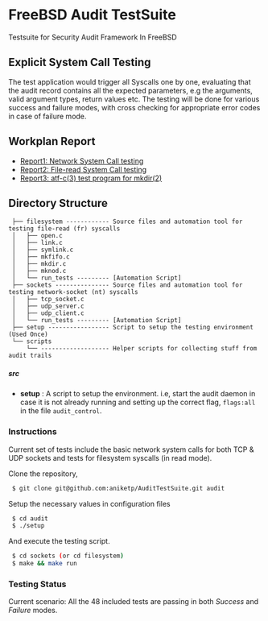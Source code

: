 # FreeBSD Audit TestSuite
Testsuite for Security Audit Framework In FreeBSD

## Explicit System Call Testing

The test application would trigger all Syscalls one by one, evaluating that the audit record contains all the expected parameters, e.g the arguments, valid argument types, return values etc. The testing will be done for various success and failure modes, with cross checking for appropriate error codes in case of failure mode.

## Workplan Report
* [Report1: Network System Call testing](https://gist.github.com/aniketp/4311599ab72efe73d8a3d3e1c93f3759)
* [Report2: File-read System Call testing](https://gist.github.com/aniketp/ada457f284c362da5b4ecae8929a807e)
* [Report3: atf-c(3) test program for mkdir(2)](https://gist.github.com/aniketp/498b0e39b52485d50b67736779622dd6)


## Directory Structure

```
 ├── filesystem ------------ Source files and automation tool for testing file-read (fr) syscalls
 │   ├── open.c
 │   ├── link.c
 │   ├── symlink.c
 │   ├── mkfifo.c
 │   ├── mkdir.c
 │   ├── mknod.c
 │   └── run_tests --------- [Automation Script]
 ├── sockets --------------- Source files and automation tool for testing network-socket (nt) syscalls
 │   ├── tcp_socket.c
 │   ├── udp_server.c
 │   ├── udp_client.c
 │   └── run_tests --------- [Automation Script]
 ├── setup ----------------- Script to setup the testing environment (Used Once)
 └── scripts
     └── ------------------- Helper scripts for collecting stuff from audit trails
```

##### src
* **setup** : A script to setup the environment. i.e, start the audit daemon in case it is not already running and setting up the correct flag, `flags:all` in the file `audit_control`.


### Instructions
Current set of tests include the basic network system calls for both TCP & UDP sockets and tests for filesystem syscalls (in read mode).

Clone the repository,
```bash
 $ git clone git@github.com:aniketp/AuditTestSuite.git audit
```

Setup the necessary values in configuration files
```bash
 $ cd audit
 $ ./setup
```

And execute the testing script.
```bash
 $ cd sockets (or cd filesystem)
 $ make && make run
```

### Testing Status

Current scenario: All the 48 included tests are passing in both *Success* and *Failure* modes.
